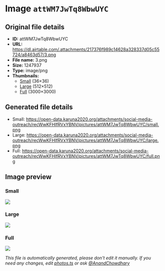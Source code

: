 # Image `attWM7JwTq8WbwUYC`

## Original file details

- **ID:** attWM7JwTq8WbwUYC
- **URL:** https://dl.airtable.com/.attachments/217376f989c14628a328337d05c55724/a8463d57/3.png
- **File name:** 3.png
- **Size:** 1247937
- **Type:** image/png
- **Thumbnails:**
  - [Small](https://dl.airtable.com/.attachmentThumbnails/d1d3757a0b8e9a4337538840a8b4442e/87337757) (36×36)
  - [Large](https://dl.airtable.com/.attachmentThumbnails/9c2314045038e3558575095dc8c6f81d/90c7ff29) (512×512)
  - [Full](https://dl.airtable.com/.attachmentThumbnails/e15835227551b643b425e7ae9bf54477/4397e071) (3000×3000)

## Generated file details

- Small: https://open-data.karuna2020.org/attachments/social-media-outreach/recWwKFHlfRVxYBNV/pictures/attWM7JwTq8WbwUYC/small.png
- Large: https://open-data.karuna2020.org/attachments/social-media-outreach/recWwKFHlfRVxYBNV/pictures/attWM7JwTq8WbwUYC/large.png
- Full: https://open-data.karuna2020.org/attachments/social-media-outreach/recWwKFHlfRVxYBNV/pictures/attWM7JwTq8WbwUYC/full.png

## Image preview

### Small

![](https://open-data.karuna2020.org/attachments/social-media-outreach/recWwKFHlfRVxYBNV/pictures/attWM7JwTq8WbwUYC/small.png)

### Large

![](https://open-data.karuna2020.org/attachments/social-media-outreach/recWwKFHlfRVxYBNV/pictures/attWM7JwTq8WbwUYC/large.png)

### Full

![](https://open-data.karuna2020.org/attachments/social-media-outreach/recWwKFHlfRVxYBNV/pictures/attWM7JwTq8WbwUYC/full.png)

_This file is automatically generated, please don't edit it manually. If you need any changes, edit [photos.ts](/photos.ts) or ask [@AnandChowdhary](https://github.com/AnandChowdhary)_
